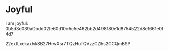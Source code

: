 # Joyful

I am joyful: 0b5d3d039a0bdd02fe60d10c5c5e462bb2d498180e1d8754522d8e1661e0f4d7


22extLxekaxhkSB27HrwXsr7TQzHuTQVzzCZhs2CCQmBSP